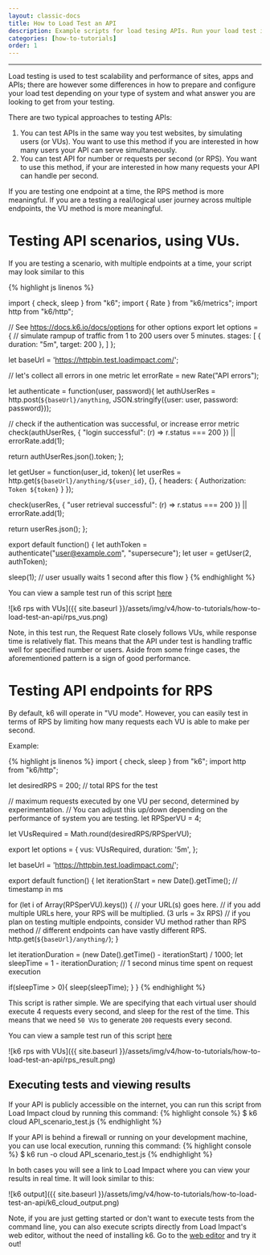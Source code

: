 ```yaml
---
layout: classic-docs
title: How to Load Test an API
description: Example scripts for load tesing APIs. Run your load test in 5 minutes.
categories: [how-to-tutorials]
order: 1
---
```


***

Load testing is used to test scalability and performance of sites, apps and APIs;
there are however some differences in how to prepare and configure your load test depending on your type of system and what answer you are looking to get from your testing.

There are two typical approaches to testing APIs:
 1. You can test APIs in the same way you test websites, by simulating users (or VUs). You want to use this method if you are interested in how many users your API can serve simultaneously.
 2. You can test API for number or requests per second (or RPS). You want to use this method, if your are interested in how many requests your API can handle per second.

If you are testing one endpoint at a time, the RPS method is more meaningful. If you are a testing a real/logical user journey across multiple endpoints, the VU method is more meaningful.

# Testing API scenarios, using VUs.

If you are testing a scenario, with multiple endpoints at a time, your script may look similar to this

{% highlight js linenos %}

import { check, sleep } from "k6";
import { Rate } from "k6/metrics";
import http from "k6/http";

// See https://docs.k6.io/docs/options for other options
export let options = {
  // simulate rampup of traffic from 1 to 200 users over 5 minutes.
  stages: [
    { duration: "5m", target: 200 },
  ]
};

let baseUrl = 'https://httpbin.test.loadimpact.com/';

// let's collect all errors in one metric
let errorRate = new Rate("API errors");

let authenticate = function(user, password){
  let authUserRes = http.post(`${baseUrl}/anything`, JSON.stringify({user: user, password: password}));

  // check if the authentication was successful, or increase error metric
  check(authUserRes, {
    "login successful": (r) => r.status === 200
  }) || errorRate.add(1);

  return authUserRes.json().token;
};

let getUser = function(user_id, token){
  let userRes = http.get(`${baseUrl}/anything/${user_id}`, {}, {
    headers: {
      Authorization: `Token ${token}`
    }
  });

  check(userRes, {
      "user retrieval successful": (r) => r.status === 200
  }) || errorRate.add(1);

  return userRes.json();
};

export default function() {
  let authToken = authenticate("user@example.com", "supersecure");
  let user = getUser(2, authToken);

  sleep(1); // user usually waits 1 second after this flow
}
{% endhighlight %}

You can view a sample test run of this script [here](https://app.loadimpact.com/k6/anonymous/4eacae1dfd234566865962ccdb350c4e)

![k6 rps with VUs]({{ site.baseurl }}/assets/img/v4/how-to-tutorials/how-to-load-test-an-api/rps_vus.png)

Note, in this test run, the Request Rate closely follows VUs, while response time is relatively flat.
This means that the API under test is handling traffic well for specified number or users.
Aside from some fringe cases, the aforementioned pattern is a sign of good performance.

# Testing API endpoints for RPS

By default, k6 will operate in "VU mode". However, you can easily test in terms of RPS by limiting how many requests each VU is able to make per second.

Example:

{% highlight js linenos %}
import { check, sleep } from "k6";
import http from "k6/http";

let desiredRPS = 200; // total RPS for the test

// maximum requests executed by one VU per second, determined by experimentation.
// You can adjust this up/down depending on the performance of system you are testing.
let RPSperVU = 4;

let VUsRequired = Math.round(desiredRPS/RPSperVU);

export let options = {
  vus: VUsRequired,
  duration: '5m',
};

let baseUrl = 'https://httpbin.test.loadimpact.com/';

export default function() {
  let iterationStart = new Date().getTime(); // timestamp in ms

  for (let i of Array(RPSperVU).keys()) { // your URL(s) goes here.
    // if you add multiple URLs here, your RPS will be multiplied. (3 urls = 3x RPS)
    // if you plan on testing multiple endpoints, consider VU method rather than RPS method
    // different endpoints can have vastly different RPS.
    http.get(`${baseUrl}/anything/`);
  }

  let iterationDuration = (new Date().getTime() - iterationStart) / 1000;
  let sleepTime = 1 - iterationDuration;  // 1 second minus time spent on request execution

  if(sleepTime > 0){
    sleep(sleepTime);
  }
}
{% endhighlight %}

This script is rather simple. We are specifying that each virtual user should execute 4 requests every second, and sleep for the rest of the time.
This means that we need `50 VUs` to generate `200` requests every second.

You can view a sample test run of this script [here](https://app.loadimpact.com/k6/anonymous/81e9e44f12cb49c88da707fbdc65ee4a)

![k6 rps with VUs]({{ site.baseurl }}/assets/img/v4/how-to-tutorials/how-to-load-test-an-api/rps_result.png)


## Executing tests and viewing results

If your API is publicly accessible on the internet, you can run this script from Load Impact cloud by running this command:
{% highlight console %}
$ k6 cloud API_scenario_test.js
{% endhighlight %}

If your API is behind a firewall or running on your development machine, you can use local execution, running this command:
{% highlight console %}
$ k6 run -o cloud API_scenario_test.js
{% endhighlight %}

In both cases you will see a link to Load Impact where you can view your results in real time. It will look similar to this:

![k6 output]({{ site.baseurl }}/assets/img/v4/how-to-tutorials/how-to-load-test-an-api/k6_cloud_output.png)



Note, if you are just getting started or don't want to execute tests from the command line, you can also execute scripts directly from Load Impact's web editor, without the need of installing k6. Go to the
[web editor](https://app.loadimpact.com/k6/tests/custom/editor) and try it out!


